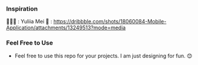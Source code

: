 ### Inspiration

👩🏻‍🦰 : Yuliia Mei
🔗 : https://dribbble.com/shots/18060084-Mobile-Application/attachments/13249513?mode=media

### Feel Free to Use

- Feel free to use this repo for your projects. I am just designing for fun.
  😊
